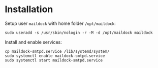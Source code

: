 # Installation

Setup user `maildock` with home folder `/opt/maildock`:

~~~
sudo useradd -s /usr/sbin/nologin -r -M -d /opt/maildock maildock
~~~

Install and enable services:

~~~
cp maildock-smtpd.service /lib/systemd/system/
sudo systemctl enable maildock-smtpd.service
sudo systemctl start maildock-smtpd.service
~~~

